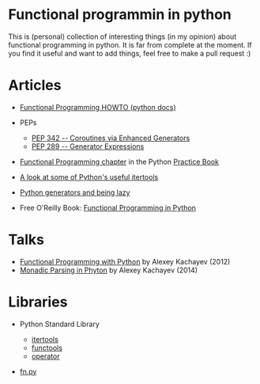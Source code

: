 Functional programmin in python
=================

This is (personal) collection of interesting things (in my opinion) about functional programming in python. It is far from complete at the moment. If you find it useful and want to add things, feel free to make a pull request :)

# Articles
* [Functional Programming HOWTO (python docs)](https://docs.python.org/3.4/howto/functional.html)
* PEPs
	* [PEP 342 -- Coroutines via Enhanced Generators](http://legacy.python.org/dev/peps/pep-0342/)
	* [PEP 289 -- Generator Expressions](http://legacy.python.org/dev/peps/pep-0289/)
	
* [Functional Programming chapter](http://anandology.com/python-practice-book/functional-programming.html)  in the Python [Practice Book](http://anandology.com/python-practice-book/)
* [A look at some of Python's useful itertools](http://naiquevin.github.io/a-look-at-some-of-pythons-useful-itertools.html)
* [Python generators and being lazy](http://naiquevin.github.io/python-generators-and-being-lazy.html)
* Free O'Reilly Book: [Functional Programming in Python](http://www.oreilly.com/programming/free/files/functional-programming-python.pdf)

# Talks
* [Functional Programming with Python](http://ua.pycon.org/static/talks/kachayev/#/) by Alexey Kachayev (2012)
* [Monadic Parsing in Phyton](https://speakerdeck.com/kachayev/monadic-parsing-in-python) by Alexey Kachayev (2014)

# Libraries
* Python Standard Library
	* [itertools](https://docs.python.org/3/library/itertools.html)
	* [functools](https://docs.python.org/3/library/functools.html)
	* [operator](https://docs.python.org/3/library/operator.html)

* [fn.py](https://github.com/kachayev/fn.py)

